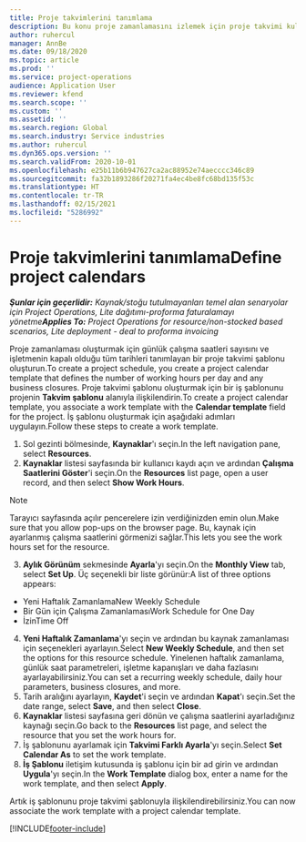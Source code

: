 ```yaml
---
title: Proje takvimlerini tanımlama
description: Bu konu proje zamanlamasını izlemek için proje takvimi kullanma hakkında bilgi sağlar.
author: ruhercul
manager: AnnBe
ms.date: 09/18/2020
ms.topic: article
ms.prod: ''
ms.service: project-operations
audience: Application User
ms.reviewer: kfend
ms.search.scope: ''
ms.custom: ''
ms.assetid: ''
ms.search.region: Global
ms.search.industry: Service industries
ms.author: ruhercul
ms.dyn365.ops.version: ''
ms.search.validFrom: 2020-10-01
ms.openlocfilehash: e25b11b6b947627ca2ac88952e74aecccc346c89
ms.sourcegitcommit: fa32b1893286f20271fa4ec4be8fc68bd135f53c
ms.translationtype: HT
ms.contentlocale: tr-TR
ms.lasthandoff: 02/15/2021
ms.locfileid: "5286992"
---
```

# <a name="define-project-calendars"></a><span data-ttu-id="28ae9-103">Proje takvimlerini tanımlama</span><span class="sxs-lookup"><span data-stu-id="28ae9-103">Define project calendars</span></span>

<span data-ttu-id="28ae9-104">_**Şunlar için geçerlidir:** Kaynak/stoğu tutulmayanları temel alan senaryolar için Project Operations, Lite dağıtımı-proforma faturalamayı yönetme_</span><span class="sxs-lookup"><span data-stu-id="28ae9-104">_**Applies To:** Project Operations for resource/non-stocked based scenarios, Lite deployment - deal to proforma invoicing_</span></span>

<span data-ttu-id="28ae9-105">Proje zamanlaması oluşturmak için günlük çalışma saatleri sayısını ve işletmenin kapalı olduğu tüm tarihleri tanımlayan bir proje takvimi şablonu oluşturun.</span><span class="sxs-lookup"><span data-stu-id="28ae9-105">To create a project schedule, you create a project calendar template that defines the number of working hours per day and any business closures.</span></span> <span data-ttu-id="28ae9-106">Proje takvimi şablonu oluşturmak için bir iş şablonunu projenin **Takvim şablonu** alanıyla ilişkilendirin.</span><span class="sxs-lookup"><span data-stu-id="28ae9-106">To create a project calendar template, you associate a work template with the **Calendar template** field for the project.</span></span> <span data-ttu-id="28ae9-107">İş şablonu oluşturmak için aşağıdaki adımları uygulayın.</span><span class="sxs-lookup"><span data-stu-id="28ae9-107">Follow these steps to create a work template.</span></span>

1. <span data-ttu-id="28ae9-108">Sol gezinti bölmesinde, **Kaynaklar**'ı seçin.</span><span class="sxs-lookup"><span data-stu-id="28ae9-108">In the left navigation pane, select **Resources**.</span></span> 
2. <span data-ttu-id="28ae9-109">**Kaynaklar** listesi sayfasında bir kullanıcı kaydı açın ve ardından **Çalışma Saatlerini Göster**'i seçin.</span><span class="sxs-lookup"><span data-stu-id="28ae9-109">On the **Resources** list page, open a user record, and then select **Show Work Hours**.</span></span>

  > [!NOTE]
  > <span data-ttu-id="28ae9-110">Tarayıcı sayfasında açılır pencerelere izin verdiğinizden emin olun.</span><span class="sxs-lookup"><span data-stu-id="28ae9-110">Make sure that you allow pop-ups on the browser page.</span></span> <span data-ttu-id="28ae9-111">Bu, kaynak için ayarlanmış çalışma saatlerini görmenizi sağlar.</span><span class="sxs-lookup"><span data-stu-id="28ae9-111">This lets you see the work hours set for the resource.</span></span>
  
3. <span data-ttu-id="28ae9-112">**Aylık Görünüm** sekmesinde **Ayarla**'yı seçin.</span><span class="sxs-lookup"><span data-stu-id="28ae9-112">On the **Monthly View** tab, select **Set Up**.</span></span> <span data-ttu-id="28ae9-113">Üç seçenekli bir liste görünür:</span><span class="sxs-lookup"><span data-stu-id="28ae9-113">A list of three options appears:</span></span> 

  - <span data-ttu-id="28ae9-114">Yeni Haftalık Zamanlama</span><span class="sxs-lookup"><span data-stu-id="28ae9-114">New Weekly Schedule</span></span>
  - <span data-ttu-id="28ae9-115">Bir Gün için Çalışma Zamanlaması</span><span class="sxs-lookup"><span data-stu-id="28ae9-115">Work Schedule for One Day</span></span>
  - <span data-ttu-id="28ae9-116">İzin</span><span class="sxs-lookup"><span data-stu-id="28ae9-116">Time Off</span></span>

4. <span data-ttu-id="28ae9-117">**Yeni Haftalık Zamanlama**'yı seçin ve ardından bu kaynak zamanlaması için seçenekleri ayarlayın.</span><span class="sxs-lookup"><span data-stu-id="28ae9-117">Select **New Weekly Schedule**, and then set the options for this resource schedule.</span></span> <span data-ttu-id="28ae9-118">Yinelenen haftalık zamanlama, günlük saat parametreleri, işletme kapanışları ve daha fazlasını ayarlayabilirsiniz.</span><span class="sxs-lookup"><span data-stu-id="28ae9-118">You can set a recurring weekly schedule, daily hour parameters, business closures, and more.</span></span>
5. <span data-ttu-id="28ae9-119">Tarih aralığını ayarlayın, **Kaydet**'i seçin ve ardından **Kapat**'ı seçin.</span><span class="sxs-lookup"><span data-stu-id="28ae9-119">Set the date range, select **Save**, and then select **Close**.</span></span> 
6. <span data-ttu-id="28ae9-120">**Kaynaklar** listesi sayfasına geri dönün ve çalışma saatlerini ayarladığınız kaynağı seçin.</span><span class="sxs-lookup"><span data-stu-id="28ae9-120">Go back to the **Resources** list page, and select the resource that you set the work hours for.</span></span> 
7. <span data-ttu-id="28ae9-121">İş şablonunu ayarlamak için **Takvimi Farklı Ayarla**'yı seçin.</span><span class="sxs-lookup"><span data-stu-id="28ae9-121">Select **Set Calendar As** to set the work template.</span></span> 
8. <span data-ttu-id="28ae9-122">**İş Şablonu** iletişim kutusunda iş şablonu için bir ad girin ve ardından **Uygula**'yı seçin.</span><span class="sxs-lookup"><span data-stu-id="28ae9-122">In the **Work Template** dialog box, enter a name for the work template, and then select **Apply**.</span></span> 

<span data-ttu-id="28ae9-123">Artık iş şablonunu proje takvimi şablonuyla ilişkilendirebilirsiniz.</span><span class="sxs-lookup"><span data-stu-id="28ae9-123">You can now associate the work template with a project calendar template.</span></span>


[!INCLUDE[footer-include](../includes/footer-banner.md)]
